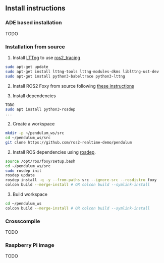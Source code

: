 ## Install instructions

### ADE based installation
   
TODO

### Installation from source

1. Install [LTTng](https://lttng.org/docs/v2.11/) to use [ros2_tracing](https://gitlab.com/micro-ROS/ros_tracing/ros2_tracing)

```bash
sudo apt-get update
sudo apt-get install lttng-tools lttng-modules-dkms liblttng-ust-dev
sudo apt-get install python3-babeltrace python3-lttng
```

2. Install ROS2 Foxy from source following [these instructions](https://index.ros.org/doc/ros2/Installation/Foxy/Linux-Development-Setup/)

3. Install dependencies

```bash
TODO
sudo apt install python3-rosdep
...
```

2. Create a workspace

```bash
mkdir -p ~/pendulum_ws/src
cd ~/pendulum_ws/src
git clone https://github.com/ros2-realtime-demo/pendulum
```

2. Install ROS dependencies using [rosdep](http://wiki.ros.org/rosdep).

```bash
source /opt/ros/foxy/setup.bash
cd ~/pendulum_ws/src
sudo rosdep init
rosdep update
rosdep install -q -y --from-paths src --ignore-src --rosdistro foxy
colcon build --merge-install # OR colcon build --symlink-install
```

3. Build workspace

```bash
cd ~/pendulum_ws
colcon build --merge-install # OR colcon build --symlink-install
```

### Crosscompile
 
 TODO
 
### Raspberry PI image

TODO